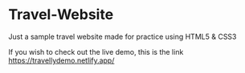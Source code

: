 # Travel-Website
Just a sample travel website made for practice using HTML5 &amp; CSS3

If you wish to check out the live demo, this is the link https://travellydemo.netlify.app/
